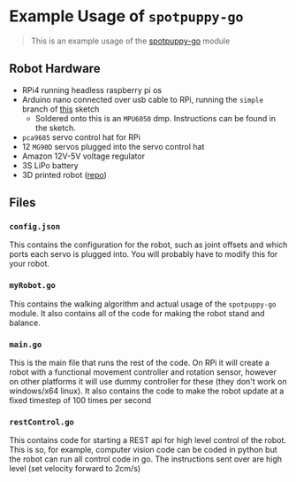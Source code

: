 # Example Usage of `spotpuppy-go`
> This is an example usage of the [spotpuppy-go](github.com/JoshPattman/spotpuppy-go) module
## Robot Hardware
* RPi4 running headless raspberry pi os
* Arduino nano connected over usb cable to RPi, running the `simple` branch of [this](github.com/JoshPattman/arduino-mpu6050) sketch
	* Soldered onto this is an `MPU6050` dmp. Instructions can be found in the sketch.
* `pca9685` servo control hat for RPi
* 12 `MG90D` servos plugged into the servo control hat
* Amazon 12V-5V voltage regulator
* 3S LiPo battery
* 3D printed robot ([repo](github.com/JoshPattman/spotpuppy-models))
## Files
### `config.json`
This contains the configuration for the robot, such as joint offsets and which ports each servo is plugged into. You will probably have to modify this for your robot.
### `myRobot.go`
This contains the walking algorithm and actual usage of the `spotpuppy-go` module. It also contains all of the code for making the robot stand and balance.
### `main.go`
This is the main file that runs the rest of the code. On RPi it will create a robot with a functional movement controller and rotation sensor, however on other platforms it will use dummy controller for these (they don't work on windows/x64 linux). It also contains the code to make the robot update at a fixed timestep of 100 times per second
### `restControl.go`
This contains code for starting a REST api for high level control of the robot. This is so, for example, computer vision code can be coded in python but the robot can run all control code in go. The instructions sent over are high level (set velocity forward to 2cm/s)